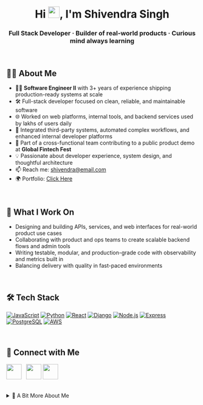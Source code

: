 <h1 align="center">Hi <img src="https://raw.githubusercontent.com/MartinHeinz/MartinHeinz/master/wave.gif" width="30px">, I'm Shivendra Singh</h1>
<h3 align="center">Full Stack Developer · Builder of real-world products · Curious mind always learning</h3>

<br>

## 👨‍💻 About Me

- 🧑‍💼 **Software Engineer II** with 3+ years of experience shipping production-ready systems at scale
- 🛠️ Full-stack developer focused on clean, reliable, and maintainable software
- 🌐 Worked on web platforms, internal tools, and backend services used by lakhs of users daily
- 🔁 Integrated third-party systems, automated complex workflows, and enhanced internal developer platforms
- 🚀 Part of a cross-functional team contributing to a public product demo at **Global Fintech Fest**
- 💡 Passionate about developer experience, system design, and thoughtful architecture
- 📫 Reach me: [shivendra@email.com](mailto:shivendra@email.com)
- 🌍 Portfolio: [Click Here](https://shivendra-singh-portfolio.netlify.app)

<br>

## 🚀 What I Work On

- Designing and building APIs, services, and web interfaces for real-world product use cases  
- Collaborating with product and ops teams to create scalable backend flows and admin tools  
- Writing testable, modular, and production-grade code with observability and metrics built in  
- Balancing delivery with quality in fast-paced environments  

<br>

## 🛠️ Tech Stack

[![JavaScript](https://img.shields.io/badge/-JavaScript-F7DF1E?style=for-the-badge&labelColor=black&logo=javascript)](#)
[![Python](https://img.shields.io/badge/-Python-3776AB?style=for-the-badge&labelColor=black&logo=python)](#)
[![React](https://img.shields.io/badge/-React-61DAFB?style=for-the-badge&labelColor=black&logo=react)](#)
[![Django](https://img.shields.io/badge/-Django-092E20?style=for-the-badge&labelColor=black&logo=django)](#)
[![Node.js](https://img.shields.io/badge/-Node.js-339933?style=for-the-badge&labelColor=black&logo=node.js)](#)
[![Express](https://img.shields.io/badge/-Express.js-000000?style=for-the-badge&labelColor=black&logo=express)](#)
[![PostgreSQL](https://img.shields.io/badge/-PostgreSQL-336791?style=for-the-badge&labelColor=black&logo=postgresql)](#)
[![AWS](https://img.shields.io/badge/-AWS-FF9900?style=for-the-badge&labelColor=black&logo=amazon-aws)](#)

<br>

<!---
## 📊 GitHub Stats

![Shivendra's GitHub Stats](https://github-readme-stats.vercel.app/api?username=shivendradb&count_private=true&theme=tokyonight&hide=contribs,prs)

<br>
-->
## 🔗 Connect with Me

<a href="[https://linkedin.com/in/shivendradb](https://www.linkedin.com/in/link-shivendra-singh/)"><img height="40px" src="https://img.icons8.com/fluent/48/000000/linkedin.png"/></a>
&nbsp;
<a href="mailto:shivendra@email.com"><img height="40px" src="https://img.icons8.com/color/48/000000/gmail.png"/></a>
<a href="https://www.instagram.com/mr_worldwide_9/"><img height="40px" src="https://img.icons8.com/fluent/48/000000/instagram-new.png"/></a>
&nbsp;

<br>

<details>
<summary>🧠 A Bit More About Me</summary>

- 🧠 Deeply interested in system design, clean APIs, observability, and backend optimization
- 🔄 Advocate of readable code, thoughtful abstractions, and robust testing
- 🎮 Gamer, code reviewer, lifelong learner

</details>
